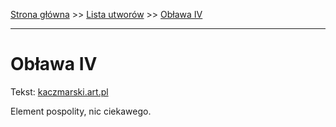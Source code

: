 [Strona główna](../index.md) >> [Lista utworów](../list.md) >> [Obława IV](370.md)

---

# Obława IV

Tekst: [kaczmarski.art.pl](https://www.kaczmarski.art.pl/tworczosc/wiersze/oblawa-iv/)

Element pospolity, nic ciekawego.